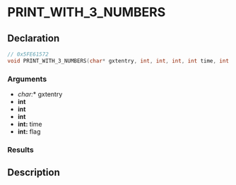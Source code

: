 # PRINT_WITH_3_NUMBERS

## Declaration
```cpp
// 0x5FE61572
void PRINT_WITH_3_NUMBERS(char* gxtentry, int, int, int, int time, int flag);
```

### Arguments
- **char*:** gxtentry
- **int**
- **int**
- **int**
- **int:** time
- **int:** flag

### Results

## Description

